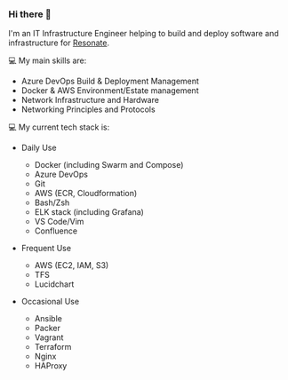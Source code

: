 ### Hi there 👋

I'm an IT Infrastructure Engineer helping to build and deploy software and infrastructure for [Resonate](www.resonate.tech).

:computer: My main skills are:
- Azure DevOps Build & Deployment Management
- Docker & AWS Environment/Estate management
- Network Infrastructure and Hardware
- Networking Principles and Protocols

:computer: My current tech stack is:
- Daily Use
  - Docker (including Swarm and Compose)
  - Azure DevOps
  - Git
  - AWS (ECR, Cloudformation)
  - Bash/Zsh
  - ELK stack (including Grafana)
  - VS Code/Vim
  - Confluence

- Frequent Use
  - AWS (EC2, IAM, S3)
  - TFS
  - Lucidchart

- Occasional Use
  - Ansible
  - Packer
  - Vagrant
  - Terraform
  - Nginx
  - HAProxy


<!--
**BenResTech/benrestech** is a ✨ _special_ ✨ repository because its `README.md` (this file) appears on your GitHub profile.

Here are some ideas to get you started:

- 🔭 I’m currently working on ...
- 🌱 I’m currently learning ...
- 👯 I’m looking to collaborate on ...
- 🤔 I’m looking for help with ...
- 💬 Ask me about ...
- 📫 How to reach me: ...
- 😄 Pronouns: ...
- ⚡ Fun fact: ...
-->
